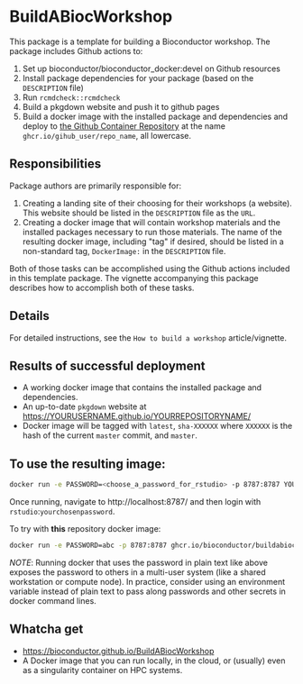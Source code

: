 # BuildABiocWorkshop

This package is a template for building a Bioconductor workshop. The package
includes Github actions to:

1. Set up bioconductor/bioconductor_docker:devel on Github resources
2. Install package dependencies for your package (based on the `DESCRIPTION` file)
3. Run `rcmdcheck::rcmdcheck`
4. Build a pkgdown website and push it to github pages
5. Build a docker image with the installed package and dependencies and deploy to [the Github Container Repository](https://docs.github.com/en/packages/working-with-a-github-packages-registry/working-with-the-container-registry#pulling-container-images) at the name `ghcr.io/gihub_user/repo_name`, all lowercase. 

## Responsibilities

Package authors are primarily responsible for:

1. Creating a landing site of their choosing for their workshops (a website). This website should be listed in the `DESCRIPTION` file as the `URL`.
2. Creating a docker image that will contain workshop materials and the installed packages necessary to run those materials. The name of the resulting docker image, including "tag" if desired, should be listed in a non-standard tag, `DockerImage:` in the `DESCRIPTION` file. 

Both of those tasks can be accomplished using the Github actions included in this template package. The vignette accompanying this package describes how to accomplish both of these tasks.

## Details

For detailed instructions, see the `How to build a workshop` article/vignette.

## Results of successful deployment

- A working docker image that contains the installed package and dependencies.
- An up-to-date `pkgdown` website at https://YOURUSERNAME.github.io/YOURREPOSITORYNAME/
- Docker image will be tagged with `latest`, `sha-XXXXXX` where `XXXXXX` is the hash of the current `master` commit, and `master`. 

## To use the resulting image:

```sh
docker run -e PASSWORD=<choose_a_password_for_rstudio> -p 8787:8787 YOURDOCKERIMAGENAME
```
Once running, navigate to http://localhost:8787/ and then login with `rstudio`:`yourchosenpassword`. 

To try with **this** repository docker image:

```sh
docker run -e PASSWORD=abc -p 8787:8787 ghcr.io/bioconductor/buildabiocworkshop
```

*NOTE*: Running docker that uses the password in plain text like above exposes the password to others 
in a multi-user system (like a shared workstation or compute node). In practice, consider using an environment 
variable instead of plain text to pass along passwords and other secrets in docker command lines. 


## Whatcha get

- https://bioconductor.github.io/BuildABiocWorkshop
- A Docker image that you can run locally, in the cloud, or (usually) even as a singularity container on HPC systems. 
